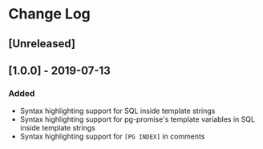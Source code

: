 # Change Log

## [Unreleased]

## [1.0.0] - 2019-07-13

### Added

- Syntax highlighting support for SQL inside template strings
- Syntax highlighting support for pg-promise's template variables in SQL inside template strings
- Syntax highlighting support for `[PG INDEX]` in comments
